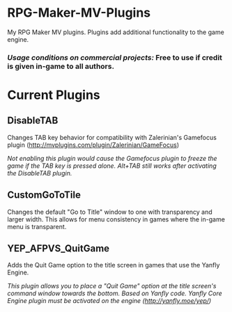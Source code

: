 # RPG-Maker-MV-Plugins
My RPG Maker MV plugins. Plugins add additional functionality to the game engine.

### *Usage conditions on commercial projects:* Free to use if credit is given in-game to all authors.


# Current Plugins
## DisableTAB
Changes TAB key behavior for compatibility with Zalerinian's Gamefocus plugin (http://mvplugins.com/plugin/Zalerinian/GameFocus)

*Not enabling this plugin would cause the Gamefocus plugin to freeze the game if the TAB key is pressed alone. Alt+TAB still works after activating the DisableTAB plugin.*


## CustomGoToTile
Changes the default "Go to Title" window to one with transparency and larger width. This allows for menu consistency in games where the in-game menu is transparent.

## YEP_AFPVS_QuitGame
Adds the Quit Game option to the title screen in games that use the Yanfly Engine.

 *This plugin allows you to place a "Quit Game" option at the title screen's command window towards the bottom.*
 *Based on Yanfly code.*
 *Yanfly Core Engine plugin must be activated on the engine (http://yanfly.moe/yep/)*
